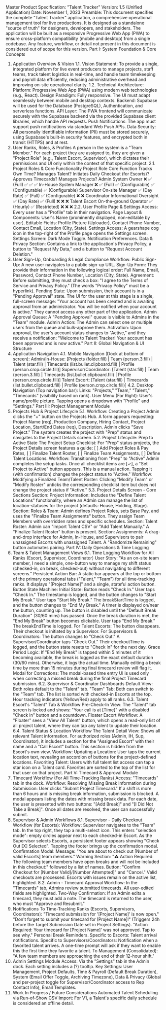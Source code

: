 Master Product Specification: "Talent Tracker"
Version: 1.5 (Unified Application)
Date: November 1, 2023
Preamble: This document specifies the complete "Talent Tracker" application, a comprehensive operational management tool for live productions. It is designed as a standalone "source of truth" for designers, developers, and stakeholders. The application will be built as a responsive Progressive Web App (PWA) to ensure cross-platform compatibility (mobile and desktop) from a single codebase. Any feature, workflow, or detail not present in this document is considered out of scope for this version.
Part I: System Foundation & Core Concepts
1. Application Overview & Vision
1.1. Vision Statement: To provide a single, integrated platform for live event producers to manage projects, staff teams, track talent logistics in real-time, and handle team timekeeping and payroll data efficiently, reducing administrative overhead and improving on-site operational clarity.
1.2. Technical Architecture:
Platform: Progressive Web App (PWA) using modern web technologies (e.g., React).
Design Paradigm: Fully responsive. The UI must adapt seamlessly between mobile and desktop contexts.
Backend: Supabase will be used for the Database (PostgreSQL), Authentication, and serverless functions.
API Layer: The PWA frontend will communicate securely with the Supabase backend via the provided Supabase client libraries, which handle API requests.
Push Notifications: The app must support push notifications via standard Web Push APIs.
Data Security: All personally identifiable information (PII) must be stored securely, using Supabase's built-in security features, and encrypted both in transit (HTTPS) and at rest.
2. User Ranks, Roles, & Profiles
A person in the system is a "Team Member." For each project they are assigned to, they are given a "Project Role" (e.g., Talent Escort, Supervisor), which dictates their permissions and UI only within the context of that specific project.
2.1. Project Roles & Core Functionality
Project Role	Core Function	Tracks Own Time?	Manages Talent?	Initiates Daily Checkout (for Escorts)?	Approves Timecards?	Manages Projects?
Admin	System Owner	❌	✅ (Full)	✅	✅	✅
In-House	System Manager	❌	✅ (Full)	✅ (Configurable)	✅ (Configurable)	✅ (Configurable)
Supervisor	On-site Manager	✅ (Day Rate)	✅ (Full)	✅ (Configurable)	❌	❌
Coordinator	Informational Oversight	✅ (Day Rate)	✅ (Full)	❌	❌	❌
Talent Escort	On-the-ground Operator	✅ (Hourly)	✅ (Restricted)	❌	❌	❌
2.2. User Profile Page & Settings
Access: Every user has a "Profile" tab in their navigation.
Page Layout & Components:
User's Name (prominently displayed, non-editable by user).
Editable Fields: Profile Picture (Uploader), Contact Phone Number, Contact Email, Location (City, State).
Settings Access: A gearshape cog icon in the top-right of the Profile page opens the Settings screen.
Settings Screen:
Dark Mode Toggle.
Notification Preferences.
Data & Privacy Section: Contains a link to the application's Privacy Policy, a button to "Request My Data," and a button to "Request Account Deletion."
3. User Sign-Up, Onboarding & Legal Compliance
Workflow:
Public Sign-Up: A new user navigates to a public sign-up URL.
Sign-Up Form: They provide their information in the following logical order: Full Name, Email, Password, Contact Phone Number, Location (City, State).
Agreement: Before submitting, they must check a box: "I agree to the Terms of Service and Privacy Policy." (The words "Privacy Policy" must be a hyperlink).
Pending State: Upon submission, their account is in a "Pending Approval" state. The UI for the user at this stage is a single, full-screen message: "Your account has been created and is awaiting approval from an administrator. You will be notified when your account is active." They cannot access any other part of the application.
Admin Approval Queue: A "Pending Approval" queue is visible to Admins in the "Team" module.
Admin Action: The Admin can select one or multiple users from the queue and bulk-approve them.
Activation: Upon approval, the user's account status changes to "Active," and they receive a notification: "Welcome to Talent Tracker! Your account has been approved and is now active."
Part II: Global Navigation & UI Structure
4. Application Navigation
4.1. Mobile Navigation (Dock at bottom of screen):
Admin/In-House: [Projects (folder.fill) | Team (person.3.fill) | Talent (star.fill) | Timecards (list.bullet.clipboard.fill) | Profile (person.crop.circle.fill)]
Supervisor/Coordinator: [Talent (star.fill) | Team (person.3.fill) | Timecards (list.bullet.clipboard.fill) | Profile (person.crop.circle.fill)]
Talent Escort: [Talent (star.fill) | Timecards (list.bullet.clipboard.fill) | Profile (person.crop.circle.fill)]
4.2. Desktop Navigation (Top navigation bar):
Links: "Projects," "Team," "Talent," "Timecards" (visibility based on rank).
User Menu (Far Right): User's name/profile picture. Tapping opens a dropdown with "Profile" and "Settings."
Part III: Project Management Module
5. Projects Hub & Project Lifecycle
5.1. Workflow: Creating a Project
Admin clicks the "+" button on the Projects Hub.
A form appears requesting: Project Name (req), Production Company, Hiring Contact, Project Location, Start/End Dates (req), Description.
Admin clicks "Save Project."
The system creates the project with "Prep" status and navigates to the Project Details screen.
5.2. Project Lifecycle: Prep to Active State
The Project Setup Checklist: For "Prep" status projects, the Project Details screen features a guide: [ ] Add Project Roles & Pay Rates, [ ] Finalize Talent Roster, [ ] Finalize Team Assignments, [ ] Define Talent Locations.
Workflow: Transitioning from "Prep" to "Active"
Admin completes the setup tasks.
Once all checklist items are [✓], a "Set Project to Active" button appears.
This is a manual action. Tapping it (with confirmation) changes the project status to "Active."
Workflow: Modifying a Finalized Team/Talent Roster: Clicking "Modify Team" or "Modify Roster" unticks the corresponding checklist item but does not change the project status if "Active."
5.3. Project Details Screen - Core Sections
Section: Project Information: Includes the "Define Talent Locations" functionality, where an Admin can manage the list of location-statuses for the project (defaults: House, Holding, Stage).
Section: Roles & Team: Admin defines Project Roles, sets Base Pay, and uses the "Finalize Team Assignments" button. They assign Team Members with overridden rates and specific schedules.
Section: Talent Roster: Admin can "Import Talent CSV" or "Add Talent Manually." A "Finalize Talent Roster" button is present.
Section: Assignments: A drag-and-drop interface for Admin, In-House, and Supervisors to pair unassigned Escorts with unassigned Talent. A "Randomize Remaining" button automates pairing.
Part IV: Daily Operations & Time Logging
6. Team & Talent Management Views
6.1. Time Logging Workflow for All Ranks (Escort, Supervisor, Coordinator)
User Story: "As an on-site team member, I need a simple, one-button way to manage my shift status (checked-in, on break, checked-out) without navigating to different screens."
Persistent Action Bar: A static bar appears at the top or bottom of the primary operational tabs ("Talent," "Team") for all time-tracking ranks. It displays "[Project Name]" and a single, stateful action button.
Button State Machine:
Initial State: Button reads "Check In."
User taps "Check In." The timestamp is logged, and the button changes to "Start My Break."
User taps "Start My Break." The breakStartTime is logged, and the button changes to "End My Break." A timer is displayed on/near the button, counting up. The button is disabled until the "Default Break Duration" (30/60 mins) has passed.
Once the break duration is met, the "End My Break" button becomes clickable.
User taps "End My Break." The breakEndTime is logged.
For Talent Escorts: The button disappears. Their checkout is initiated by a Supervisor.
For Supervisors & Coordinators: The button changes to "Check Out."
A Supervisor/Coordinator taps "Check Out." Their checkoutTime is logged, and the button state resets to "Check In" for the next day.
Grace Period Logic: If "End My Break" is tapped within 5 minutes of it becoming available, the break is logged as the exact default duration (30/60 mins). Otherwise, it logs the actual time. Manually editing a break time by more than 15 minutes during final timecard review will flag it.
Modal for Corrections: The modal-based time entry UI is used only when correcting a missed break during the final Project Timecard submission.
6.2. Supervisor & Coordinator Dashboards
Default View: Both roles default to the "Talent" tab.
"Team" Tab: Both can switch to the "Team" tab. The list is sorted with checked-in Escorts at the top. Hour tracking indicators (Yellow/Red) apply to all ranks.
6.3. Talent Escort's "Talent" Tab & Workflow
Pre-Check-In View: The "Talent" tab screen is locked and shows: "Your call is at [Time]" with a disabled "Check In" button and a countdown.
Floater Escort Workflow: A "Floater" sees a "View All Talent" button, which opens a read-only list of all project talent, where they can tap any talent to update their location.
6.4. Talent Status & Location Workflow
The Talent Detail View: Shows all relevant Talent information. For authorized roles (Admin, IH, Sup, Coordinator), it includes a section for the "Assigned Escort" with their name and a "Call Escort" button. This section is hidden from the Escort's own view.
Workflow: Updating a Location: User taps the current location text, revealing an accordion of buttons for the project-defined locations.
Favoriting Talent: Users with full talent list access can tap a star icon on a Talent card. Favorites are sorted to the top of the list for that user on that project.
Part V: Timecard & Approval Module
7. Timecard Workflow (For All Time-Tracking Ranks)
Access: "Timecards" tab in the dock.
Workflow: Resolving Missing Break Information during Submission:
User clicks "Submit Project Timecard."
If a shift is more than 6 hours and is missing break information, submission is blocked.
A modal appears listing the dates with missing break data. For each date, the user is presented with two buttons: "[Add Break]" and "[I Did Not Take a Break]".
Once all dates are resolved, the user can successfully submit.
8. Supervisor & Admin Workflows
8.1. Supervisor - Daily Checkout Workflow (for Escorts):
Workflow:
Supervisor navigates to the "Team" tab. In the top right, they tap a multi-select icon.
This enters "selection mode": empty circles appear next to each checked-in Escort.
As the Supervisor selects Escorts, a persistent footer appears showing "Check Out [X] Selected".
Tapping the footer brings up the confirmation modal.
Confirmation Modal:
Message: "You are about to check out [Number of valid Escorts] team members."
Warning Section: "⚠️ Action Required: The following team members have open breaks and will not be included in this checkout:" followed by a list of names.
Button: "Confirm Checkout for [Number Valid]/[Number Attempted]" and "Cancel."
Valid checkouts are processed. Escorts with issues remain on the active list, highlighted.
8.2. Admin - Timecard Approval Workflow:
In the "Timecards" tab, Admins review submitted timecards. All user-edited fields are highlighted.
Two-Way Confirmation: If an Admin edits a timecard, they must add a note. The timecard is returned to the user, who must "Approve and Resubmit."
9. Notifications
To Time-Tracking Ranks (Escorts, Supervisors, Coordinators):
"Timecard submission for '[Project Name]' is now open."
"Don't forget to submit your timecard for [Project Name]!" (Triggers 24h before the Target Submission Date set in Project Settings).
"Action Required: Your timecard for [Project Name]' was not approved. Tap to see why."
Personal Break Reminders.
Specific to Escorts: Talent arrival notifications.
Specific to Supervisors/Coordinators: Notification when a favorited talent arrives. A one-time prompt will ask if they want to enable this the first time they favorite a talent.
To Management (Consolidated):
"A few team members are approaching the end of their 12-hour shift."
10. Admin Settings Module
Access: Via the "Settings" tab in the Admin dock. Each setting includes a (?) tooltip.
Key Settings: User Management, Project Defaults, Time & Payroll (Default Break Duration), System (Email Offer Toggle, Archiving Timezone), Data & Privacy (Global and per-project toggle for Supervisor/Coordinator access to Rep Contact Info), Email Templates.
11. Work In Progress / Future Considerations
Automated Talent Scheduling via Run-of-Show CSV Import: For V1, a Talent's specific daily schedule is considered an offline detail.